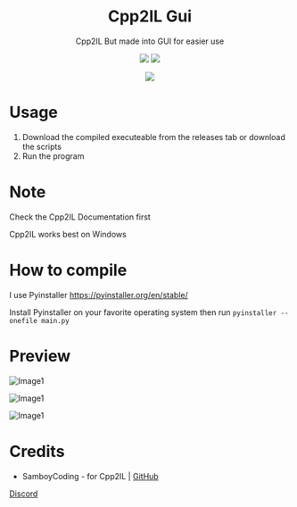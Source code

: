 
<h1 align="center">Cpp2IL Gui</h1>
<p align="center">Cpp2IL But made into GUI for easier use</p>

<p align="center">
  <a href=""><img src="https://img.shields.io/github/downloads/AndnixSH/Cpp2IL-gui/total.svg"></a>
  <a href=""><img src="https://img.shields.io/github/v/release/AndnixSH/Cpp2IL-gui"></a>
</p>
<p align="center">
  <a href=""><img src="https://img.shields.io/github/stars/YeetDisDude/Cpp2IL-gui?style=social"></a>
</p>
  
# Usage
1. Download the compiled executeable from the releases tab or download the scripts
2. Run the program

# Note
Check the Cpp2IL Documentation first

Cpp2IL works best on Windows

# How to compile

I use Pyinstaller https://pyinstaller.org/en/stable/

Install Pyinstaller on your favorite operating system then run `pyinstaller --onefile main.py`

# Preview
![Image1](/Assets/Preview1.png)

![Image1](/Assets/Preview2.png)

![Image1](/Assets/Preview3.png)

# Credits
- SamboyCoding - for Cpp2IL | [GitHub](https://github.com/SamboyCoding/cpp2il)

[Discord](https://discord.gg/wnr9ME7enQ)
